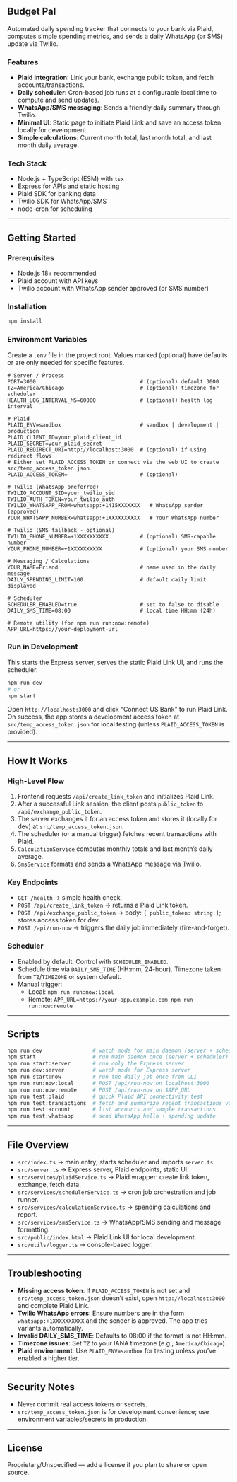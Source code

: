 ## Budget Pal

Automated daily spending tracker that connects to your bank via Plaid, computes simple spending metrics, and sends a daily WhatsApp (or SMS) update via Twilio.

### Features
- **Plaid integration**: Link your bank, exchange public token, and fetch accounts/transactions.
- **Daily scheduler**: Cron-based job runs at a configurable local time to compute and send updates.
- **WhatsApp/SMS messaging**: Sends a friendly daily summary through Twilio.
- **Minimal UI**: Static page to initiate Plaid Link and save an access token locally for development.
- **Simple calculations**: Current month total, last month total, and last month daily average.

### Tech Stack
- Node.js + TypeScript (ESM) with `tsx`
- Express for APIs and static hosting
- Plaid SDK for banking data
- Twilio SDK for WhatsApp/SMS
- node-cron for scheduling

---

## Getting Started

### Prerequisites
- Node.js 18+ recommended
- Plaid account with API keys
- Twilio account with WhatsApp sender approved (or SMS number)

### Installation
```bash
npm install
```

### Environment Variables
Create a `.env` file in the project root. Values marked (optional) have defaults or are only needed for specific features.

```env
# Server / Process
PORT=3000                                 # (optional) default 3000
TZ=America/Chicago                        # (optional) timezone for scheduler
HEALTH_LOG_INTERVAL_MS=60000              # (optional) health log interval

# Plaid
PLAID_ENV=sandbox                         # sandbox | development | production
PLAID_CLIENT_ID=your_plaid_client_id
PLAID_SECRET=your_plaid_secret
PLAID_REDIRECT_URI=http://localhost:3000  # (optional) if using redirect flows
# Either set PLAID_ACCESS_TOKEN or connect via the web UI to create src/temp_access_token.json
PLAID_ACCESS_TOKEN=                       # (optional)

# Twilio (WhatsApp preferred)
TWILIO_ACCOUNT_SID=your_twilio_sid
TWILIO_AUTH_TOKEN=your_twilio_auth
TWILIO_WHATSAPP_FROM=whatsapp:+1415XXXXXXX   # WhatsApp sender (approved)
YOUR_WHATSAPP_NUMBER=whatsapp:+1XXXXXXXXXX   # Your WhatsApp number

# Twilio (SMS fallback - optional)
TWILIO_PHONE_NUMBER=+1XXXXXXXXXX          # (optional) SMS-capable number
YOUR_PHONE_NUMBER=+1XXXXXXXXXX            # (optional) your SMS number

# Messaging / Calculations
YOUR_NAME=Friend                          # name used in the daily message
DAILY_SPENDING_LIMIT=100                  # default daily limit displayed

# Scheduler
SCHEDULER_ENABLED=true                    # set to false to disable
DAILY_SMS_TIME=08:00                      # local time HH:mm (24h)

# Remote utility (for npm run run:now:remote)
APP_URL=https://your-deployment-url
```

### Run in Development
This starts the Express server, serves the static Plaid Link UI, and runs the scheduler.
```bash
npm run dev
# or
npm start
```
Open `http://localhost:3000` and click “Connect US Bank” to run Plaid Link. On success, the app stores a development access token at `src/temp_access_token.json` for local testing (unless `PLAID_ACCESS_TOKEN` is provided).

---

## How It Works

### High-Level Flow
1. Frontend requests `/api/create_link_token` and initializes Plaid Link.
2. After a successful Link session, the client posts `public_token` to `/api/exchange_public_token`.
3. The server exchanges it for an access token and stores it (locally for dev) at `src/temp_access_token.json`.
4. The scheduler (or a manual trigger) fetches recent transactions with Plaid.
5. `CalculationService` computes monthly totals and last month’s daily average.
6. `SmsService` formats and sends a WhatsApp message via Twilio.

### Key Endpoints
- `GET /health` → simple health check.
- `POST /api/create_link_token` → returns a Plaid Link token.
- `POST /api/exchange_public_token` → body: `{ public_token: string }`; stores access token for dev.
- `POST /api/run-now` → triggers the daily job immediately (fire-and-forget).

### Scheduler
- Enabled by default. Control with `SCHEDULER_ENABLED`.
- Schedule time via `DAILY_SMS_TIME` (HH:mm, 24-hour). Timezone taken from `TZ`/`TIMEZONE` or system default.
- Manual trigger:
  - Local: `npm run run:now:local`
  - Remote: `APP_URL=https://your-app.example.com npm run run:now:remote`

---

## Scripts
```bash
npm run dev                # watch mode for main daemon (server + scheduler)
npm start                  # run main daemon once (server + scheduler)
npm run start:server       # run only the Express server
npm run dev:server         # watch mode for Express server
npm run start:now          # run the daily job once from CLI
npm run run:now:local      # POST /api/run-now on localhost:3000
npm run run:now:remote     # POST /api/run-now on $APP_URL
npm run test:plaid         # quick Plaid API connectivity test
npm run test:transactions  # fetch and summarize recent transactions via Plaid
npm run test:account       # list accounts and sample transactions
npm run test:whatsapp      # send WhatsApp hello + spending update
```

---

## File Overview
- `src/index.ts` → main entry; starts scheduler and imports `server.ts`.
- `src/server.ts` → Express server, Plaid endpoints, static UI.
- `src/services/plaidService.ts` → Plaid wrapper: create link token, exchange, fetch data.
- `src/services/schedulerService.ts` → cron job orchestration and job runner.
- `src/services/calculationService.ts` → spending calculations and report.
- `src/services/smsService.ts` → WhatsApp/SMS sending and message formatting.
- `src/public/index.html` → Plaid Link UI for local development.
- `src/utils/logger.ts` → console-based logger.

---

## Troubleshooting
- **Missing access token**: If `PLAID_ACCESS_TOKEN` is not set and `src/temp_access_token.json` doesn’t exist, open `http://localhost:3000` and complete Plaid Link.
- **Twilio WhatsApp errors**: Ensure numbers are in the form `whatsapp:+1XXXXXXXXXX` and the sender is approved. The app tries variants automatically.
- **Invalid DAILY_SMS_TIME**: Defaults to 08:00 if the format is not HH:mm.
- **Timezone issues**: Set `TZ` to your IANA timezone (e.g., `America/Chicago`).
- **Plaid environment**: Use `PLAID_ENV=sandbox` for testing unless you’ve enabled a higher tier.

---

## Security Notes
- Never commit real access tokens or secrets.
- `src/temp_access_token.json` is for development convenience; use environment variables/secrets in production.

---

## License
Proprietary/Unspecified — add a license if you plan to share or open source.


